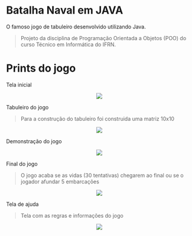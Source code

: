 # Batalha Naval em JAVA
O famoso jogo de tabuleiro desenvolvido utilizando Java.

> Projeto da disciplina de Programação Orientada a Objetos (POO) do curso Técnico em Informática do IFRN.

# Prints do jogo

Tela inicial

<p align="center"><img src="https://github.com/jilcimar/batalhaNavalJava/blob/master/imagens/print_inicio.png"></p>


Tabuleiro do jogo

> Para a construção do tabuleiro foi construida uma matriz 10x10

<p align="center"><img src="https://github.com/jilcimar/batalhaNavalJava/blob/master/imagens/print_tabuleiro.png"></p>


Demonstração do jogo

<p align="center"><img src="https://github.com/jilcimar/batalhaNavalJava/blob/master/imagens/print_jogo.png"></p>

Final do jogo

>O jogo acaba se  as vidas (30 tentativas) chegarem ao final ou  se o jogador afundar 5 embarcações

<p align="center"><img src="https://github.com/jilcimar/batalhaNavalJava/blob/master/imagens/print_resultadojogo.png"></p>

Tela de ajuda

>Tela com as regras e informações do jogo

<p align="center"><img src="https://github.com/jilcimar/batalhaNavalJava/blob/master/imagens/print_ajuda.png"></p>
